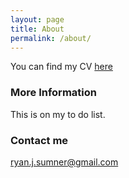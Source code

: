 ```yaml
---
layout: page
title: About
permalink: /about/
---
```


You can find my CV [here](../downloads/RyanSumnerCV.pdf)

### More Information

This is on my to do list.

### Contact me

[ryan.j.sumner@gmail.com](mailto:ryan.j.sumner@gmail.com)
